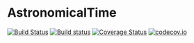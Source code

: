 # AstronomicalTime

[![Build Status][travis-badge]][travis-url] [![Build status][av-badge]][av-url] [![Coverage Status][coveralls-badge]][coveralls-url] [![codecov.io][codecov-badge]][codecov-url]

[travis-badge]: https://travis-ci.org/JuliaAstrodynamics/AstronomicalTime.jl.svg?branch=master
[travis-url]: https://travis-ci.org/JuliaAstrodynamics/AstronomicalTime.jl
[av-badge]: https://ci.appveyor.com/api/projects/status/70b374auiy0j29cd?svg=true
[av-url]: https://ci.appveyor.com/project/JuliaAstrodynamics/astronomicaltime-jl
[coveralls-badge]: https://coveralls.io/repos/JuliaAstrodynamics/AstronomicalTime.jl/badge.svg?branch=master&service=github
[coveralls-url]: https://coveralls.io/github/JuliaAstrodynamics/AstronomicalTime.jl?branch=master
[codecov-badge]: http://codecov.io/github/JuliaAstrodynamics/AstronomicalTime.jl/coverage.svg?branch=master
[codecov-url]: http://codecov.io/github/JuliaAstrodynamics/AstronomicalTime.jl?branch=master
